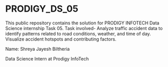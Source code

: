 # PRODIGY_DS_05
This public repository contains the solution for PRODIGY INFOTECH  Data Science internship  Task 05.  Task involved- Analyze traffic accident data to identify patterns related to road conditions, weather, and time of day. Visualize accident hotspots and contributing factors.

Name: Shreya Jayesh Biltheria

Data Science Intern at Prodigy InfoTech
